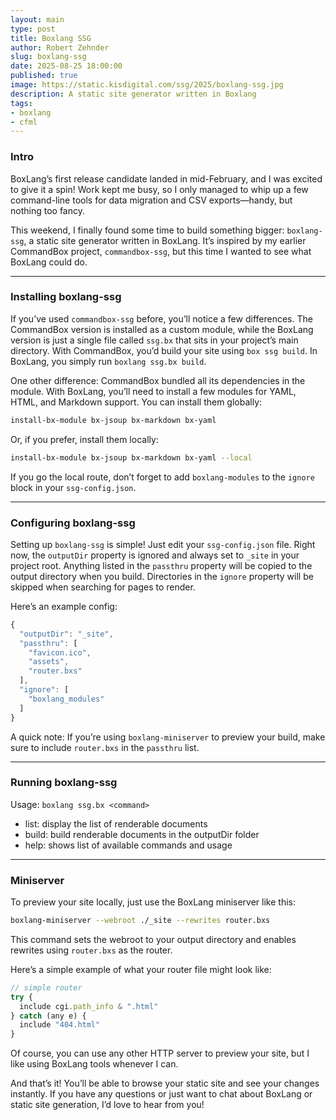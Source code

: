 ```yaml
---
layout: main
type: post
title: Boxlang SSG
author: Robert Zehnder
slug: boxlang-ssg
date: 2025-08-25 18:00:00
published: true
image: https://static.kisdigital.com/ssg/2025/boxlang-ssg.jpg
description: A static site generator written in Boxlang
tags:
- boxlang
- cfml
---
```

### Intro
BoxLang’s first release candidate landed in mid-February, and I was excited to give it a spin! Work kept me busy, so I only managed to whip up a few command-line tools for data migration and CSV exports—handy, but nothing too fancy.

This weekend, I finally found some time to build something bigger: `boxlang-ssg`, a static site generator written in BoxLang. It’s inspired by my earlier CommandBox project, `commandbox-ssg`, but this time I wanted to see what BoxLang could do.

---

### Installing boxlang-ssg

If you’ve used `commandbox-ssg` before, you’ll notice a few differences. The CommandBox version is installed as a custom module, while the BoxLang version is just a single file called `ssg.bx` that sits in your project’s main directory. With CommandBox, you’d build your site using `box ssg build`. In BoxLang, you simply run `boxlang ssg.bx build`.

One other difference: CommandBox bundled all its dependencies in the module. With BoxLang, you’ll need to install a few modules for YAML, HTML, and Markdown support. You can install them globally:

```bash
install-bx-module bx-jsoup bx-markdown bx-yaml
```

Or, if you prefer, install them locally:

```bash
install-bx-module bx-jsoup bx-markdown bx-yaml --local
```

If you go the local route, don’t forget to add `boxlang-modules` to the `ignore` block in your `ssg-config.json`.

---

### Configuring boxlang-ssg

Setting up `boxlang-ssg` is simple! Just edit your `ssg-config.json` file. Right now, the `outputDir` property is ignored and always set to `_site` in your project root. Anything listed in the `passthru` property will be copied to the output directory when you build. Directories in the `ignore` property will be skipped when searching for pages to render.

Here’s an example config:

```js
{
  "outputDir": "_site",
  "passthru": [
    "favicon.ico",
    "assets",
    "router.bxs"
  ],
  "ignore": [
    "boxlang_modules"
  ]
}
```

A quick note: If you’re using `boxlang-miniserver` to preview your build, make sure to include `router.bxs` in the `passthru` list.

---

### Running boxlang-ssg

Usage: `boxlang ssg.bx <command>`
* list: display the list of renderable documents
* build: build renderable documents in the outputDir folder
* help: shows list of available commands and usage

---

### Miniserver

To preview your site locally, just use the BoxLang miniserver like this:

```bash
boxlang-miniserver --webroot ./_site --rewrites router.bxs
```

This command sets the webroot to your output directory and enables rewrites using `router.bxs` as the router.

Here’s a simple example of what your router file might look like:

```js
// simple router
try {
  include cgi.path_info & ".html"
} catch (any e) {
  include "404.html"
}
```

Of course, you can use any other HTTP server to preview your site, but I like using BoxLang tools whenever I can.

And that’s it! You’ll be able to browse your static site and see your changes instantly. If you have any questions or just want to chat about BoxLang or static site generation, I’d love to hear from you!